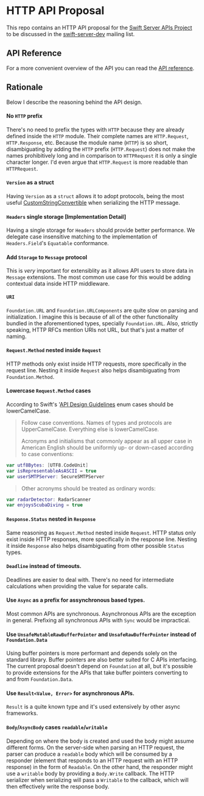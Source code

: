 # HTTP API Proposal

This repo contains an HTTP API proposal for the [Swift Server APIs Project](https://swift.org/server-apis/) to be discussed in the [swift-server-dev](https://lists.swift.org/mailman/listinfo/swift-server-dev) mailing list.

## API Reference

For a more convenient overview of the API you can read the [API reference](https://paulofaria.github.io/http-proposal/).

## Rationale

Below I describe the reasoning behind the API design.

#### No `HTTP` prefix

There's no need to prefix the types with `HTTP` because they are already defined inside the `HTTP` module. Their complete names are `HTTP.Request`, `HTTP.Response`, etc. Because the module name (`HTTP`) is so short, disambiguating by adding the `HTTP` prefix (`HTTP.Request`) does not make the names prohibitively long and in comparison to `HTTPRequest` it is only a single character longer. I'd even argue that `HTTP.Request` is more readable than `HTTPRequest`.

#### `Version` as a struct 

Having `Version` as a `struct` allows it to adopt protocols, being the most useful [CustomStringConvertible](https://github.com/paulofaria/http-proposal/blob/master/Sources/HTTP.swift#L31) when serializing the HTTP message.

#### `Headers` single storage [Implementation Detail]

Having a single storage for `Headers` should provide better performance. We delegate case insensitive matching to the implementation of `Headers.Field`'s `Equatable` conformance.

#### Add `Storage` to `Message` protocol

This is *very* important for extensiblity as it allows API users to store data in `Message` extensions. The most common use case for this would be adding contextual data inside HTTP middleware.

#### `URI`

`Foundation.URL` and `Foundation.URLComponents` are quite slow on parsing and initialization. I imagine this is because of all of the other functionality bundled in the aforementioned types, specially `Foundation.URL`. Also, strictly speaking, HTTP RFCs mention URIs not URL, but that's just a matter of naming.

#### `Request.Method` nested inside `Request`

HTTP methods only exist inside HTTP requests, more specifically in the request line. Nesting it inside `Request` also helps disambiguating from `Foundation.Method`.

#### Lowercase `Request.Method` cases

According to Swift's '[API Design Guidelines](https://swift.org/documentation/api-design-guidelines/) enum cases should be lowerCamelCase.

> Follow case conventions. Names of types and protocols are UpperCamelCase. Everything else is lowerCamelCase.
> 
> Acronyms and initialisms that commonly appear as all upper case in American English should be uniformly up- or down-cased according to case conventions:

```swift
var utf8Bytes: [UTF8.CodeUnit]
var isRepresentableAsASCII = true
var userSMTPServer: SecureSMTPServer
```

> Other acronyms should be treated as ordinary words:

```swift
var radarDetector: RadarScanner
var enjoysScubaDiving = true
```

#### `Response.Status` nested in `Response`

Same reasoning as `Request.Method` nested inside `Request`. HTTP status only exist inside HTTP responses, more specifically in the response line. Nesting it inside `Response` also helps disambiguating from other possible `Status` types.

#### `Deadline` instead of timeouts.

Deadlines are easier to deal with. There's no need for intermediate calculations when providing the value for separate calls.

#### Use `Async` as a prefix for assynchronous based types.

Most common APIs are synchronous. Asynchronous APIs are the exception in general. Prefixing all synchronous APIs with `Sync` would be impractical.

#### Use `UnsafeMutableRawBufferPointer` and `UnsafeRawBufferPointer` instead of `Foundation.Data`

Using buffer pointers is more performant and depends solely on the standard library. Buffer pointers are also better suited for C APIs interfacing. The current proposal doesn't depend on `Foundation` at all, but it's possible to provide extensions for the APIs that take buffer pointers converting to and from `Foundation.Data`.

#### Use `Result<Value, Error>` for asynchronous APIs.

`Result` is a quite known type and it's used extensively by other async frameworks.

#### `Body`/`AsyncBody` cases `readable`/`writable`

Depending on where the body is created and used the body might assume different forms. On the server-side when parsing an HTTP request, the parser can produce a `readable` body which will be consumed by a responder (element that responds to an HTTP request with an HTTP response) in the form of `Readable`. On the other hand, the responder might use a `writable` body by providing a `Body.Write` callback. The HTTP serializer when serializing will pass a `Writable` to the callback, which will then effectively write the response body.
